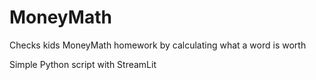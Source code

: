 # MoneyMath
Checks kids MoneyMath homework by calculating what a word is worth

Simple Python script with StreamLit
